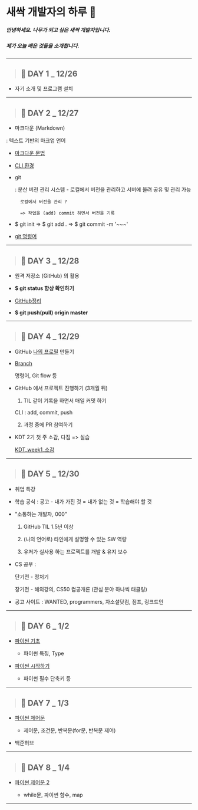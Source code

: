 
# 새싹 개발자의 하루 🌱

##### 안녕하세요. 나무가 되고 싶은 새싹 개발자입니다. 

##### 제가 오늘 배운 것들을 소개합니다.

---

> ## **🌱 DAY 1 _ 12/26**

- 자기 소개 및 프로그램 설치 

---


> ## **🌱 DAY 2 _ 12/27**


- 마크다운 (Markdown)

: 텍스트 기반의 마크업 언어

- [마크다운 문법](https://github.com/haelim12/TIL/blob/master/markdown.md)

- [CLI 환경](https://github.com/haelim12/TIL/blob/master/cli_terminal.md)

- git

    : 분산 버전 관리 시스템 - 로컬에서 버전을 관리하고 서버에 올려 공유 및 관리 가능

        로컬에서 버전을 관리 ? 

        => 작업을 (add) commit 하면서 버전을 기록

- $ git init => $ git add . => $ git commit -m '~~~'

- [git 명령어](https://github.com/haelim12/TIL/blob/master/git.md)


---

> ## **🌱 DAY 3 _ 12/28**

- 원격 저장소 (GitHub) 의 활용

- **$ git status 항상 확인하기**

- [GitHub정리](https://github.com/haelim12/TIL/blob/master/github.md)

- **$ git push(pull) origin master**

---

> ## **🌱 DAY 4 _ 12/29**

- GitHub [나의 프로필](https://github.com/haelim12/haelim12#readme) 만들기 

- [Branch](https://github.com/haelim12/TIL/blob/master/github_branch.md)

    명령어, Git flow 등

- GitHub 에서 프로젝트 진행하기 (3개월 뒤)

    1. TIL 같이 기록을 하면서 매일 커밋 하기

    CLI : add, commit, push

    2. 과정 중에 PR 참여하기

- KDT 2기 첫 주 소감, 다짐 => 실습

    [KDT_week1_소감](https://github.com/haelim12/2nd-start/blob/master/5%ED%9A%8C%EC%B0%A8_%EA%B3%A0%ED%95%B4%EB%A6%BC.md)

---

> ## **🌱 DAY 5 _ 12/30**

- 취업 특강

- 학습 공식 : 공고 - 내가 가진 것 = 내가 없는 것 = 학습해야 할 것

- "소통하는 개발자, 000"

    1. GitHub TIL 1.5년 이상

    2. (나의 언어로) 타인에게 설명할 수 있는 SW 역량

    3. 유저가 실사용 하는 프로젝트를 개발 & 유지 보수

-  CS 공부 : 
    
    단기전 - 정처기

    장기전 - 해외강의, CS50 컴공개론 (관심 분야 하나씩 태클링)

- 공고 사이트 : WANTED, programmers, 자소설닷컴, 점프, 링크드인

---

> ## **🌱 DAY 6 _ 1/2**

- [파이썬 기초](https://github.com/haelim12/TIL/blob/master/python_0.md)

    - 파이썬 특징, Type

- [파이썬 시작하기](https://github.com/haelim12/TIL/blob/master/python_1.md)

    - 파이썬 필수 단축키 등

---

> ## **🌱 DAY 7 _ 1/3**

- [파이썬 제어문](https://github.com/haelim12/TIL/blob/master/python_2.md)

    - 제어문, 조건문, 반복문(for문, 반복문 제어)

- 백준허브 

---

> ## **🌱 DAY 8 _ 1/4**

- [파이썬 제어문 2](https://github.com/haelim12/TIL/blob/master/python_3.md)

    - while문, 파이썬 함수, map

---